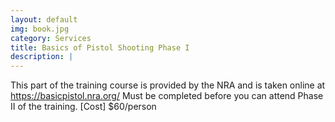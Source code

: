 ```yaml
---
layout: default
img: book.jpg
category: Services
title: Basics of Pistol Shooting Phase I
description: |
---
```

  This part of the training course is provided by the NRA and is taken online at https://basicpistol.nra.org/
  Must be completed before you can attend Phase II of the training.
  [Cost] $60/person